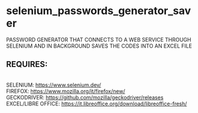 # selenium_passwords_generator_saver
PASSWORD GENERATOR THAT CONNECTS TO A WEB SERVICE THROUGH SELENIUM AND IN BACKGROUND SAVES THE CODES INTO AN EXCEL FILE

<b><h2>REQUIRES:</h2></b><br>
SELENIUM: https://www.selenium.dev/ <br> 
FIREFOX: https://www.mozilla.org/it/firefox/new/ <br>
GECKODRIVER: https://github.com/mozilla/geckodriver/releases <br>
EXCEL/LIBRE OFFICE: https://it.libreoffice.org/download/libreoffice-fresh/ <br>

